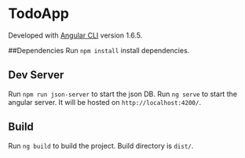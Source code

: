 # TodoApp

Developed with [Angular CLI](https://github.com/angular/angular-cli) version 1.6.5.

##Dependencies
Run `npm install` install dependencies.

## Dev Server

Run `npm run json-server` to start the json DB.
Run `ng serve` to start the angular server. It will be hosted on `http://localhost:4200/`.

## Build

Run `ng build` to build the project. Build directory is `dist/`.